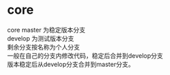 # core
core
master 为稳定版本分支  
develop 为测试版本分支  
剩余分支按名称为个人分支  
一般在自己的分支内修改代码，稳定后合并到develop分支  
版本稳定后从develop分支合并到master分支。
